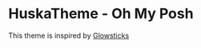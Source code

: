 # HuskaTheme - Oh My Posh

This theme is inspired by [Glowsticks](https://github.com/JanDeDobbeleer/oh-my-posh/blob/main/themes/glowsticks.omp.yaml)